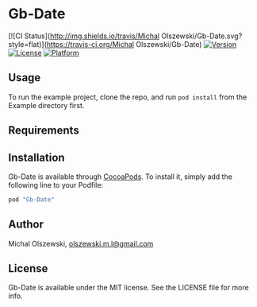 # Gb-Date

[![CI Status](http://img.shields.io/travis/Michal Olszewski/Gb-Date.svg?style=flat)](https://travis-ci.org/Michal Olszewski/Gb-Date)
[![Version](https://img.shields.io/cocoapods/v/Gb-Date.svg?style=flat)](http://cocoapods.org/pods/Gb-Date)
[![License](https://img.shields.io/cocoapods/l/Gb-Date.svg?style=flat)](http://cocoapods.org/pods/Gb-Date)
[![Platform](https://img.shields.io/cocoapods/p/Gb-Date.svg?style=flat)](http://cocoapods.org/pods/Gb-Date)

## Usage

To run the example project, clone the repo, and run `pod install` from the Example directory first.

## Requirements

## Installation

Gb-Date is available through [CocoaPods](http://cocoapods.org). To install
it, simply add the following line to your Podfile:

```ruby
pod "Gb-Date"
```

## Author

Michal Olszewski, olszewski.m.l@gmail.com

## License

Gb-Date is available under the MIT license. See the LICENSE file for more info.
